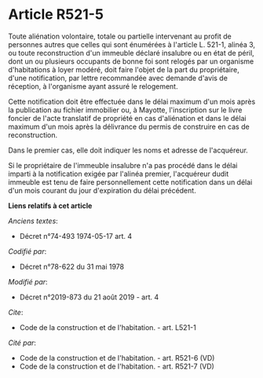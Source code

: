 # Article R521-5

Toute aliénation volontaire, totale ou partielle intervenant au profit de personnes autres que celles qui sont énumérées à
l'article L. 521-1, alinéa 3, ou toute reconstruction d'un immeuble déclaré insalubre ou en état de péril, dont un ou
plusieurs occupants de bonne foi sont relogés par un organisme d'habitations à loyer modéré, doit faire l'objet de la part du
propriétaire, d'une notification, par lettre recommandée avec demande d'avis de réception, à l'organisme ayant assuré le
relogement. 

Cette notification doit être effectuée dans le délai maximum d'un mois après la publication au fichier immobilier ou, à
Mayotte, l'inscription sur le livre foncier de l'acte translatif de propriété en cas d'aliénation et dans le délai maximum
d'un mois après la délivrance du permis de construire en cas de reconstruction. 

Dans le premier cas, elle doit indiquer les noms et adresse de l'acquéreur. 

Si le propriétaire de l'immeuble insalubre n'a pas procédé dans le délai imparti à la notification exigée par l'alinéa
premier, l'acquéreur dudit immeuble est tenu de faire personnellement cette notification dans un délai d'un mois courant du
jour d'expiration du délai précédent.

**Liens relatifs à cet article**

_Anciens textes_:

  - Décret n°74-493 1974-05-17 art. 4

_Codifié par_:

  - Décret n°78-622 du 31 mai 1978

_Modifié par_:

  - Décret n°2019-873 du 21 août 2019 - art. 4

_Cite_:

  - Code de la construction et de l'habitation. - art. L521-1

_Cité par_:

  - Code de la construction et de l'habitation. - art. R521-6 (VD)
  - Code de la construction et de l'habitation. - art. R521-7 (VD)

